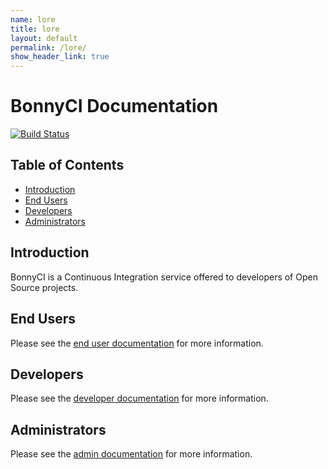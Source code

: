 ```yaml
---
name: lore
title: lore
layout: default
permalink: /lore/
show_header_link: true
---
```


# BonnyCI Documentation

[![Build Status](https://travis-ci.org/BonnyCI/lore.svg?branch=master)](https://travis-ci.org/BonnyCI/lore)

## Table of Contents

* [Introduction](#introduction)
* [End Users](#end-users)
* [Developers](#developers)
* [Administrators](#administrators)

## Introduction

BonnyCI is a Continuous Integration service offered to developers of Open Source projects.

## End Users

Please see the [end user documentation](end_users) for more information.

## Developers

Please see the [developer documentation](developers) for more information.

## Administrators

Please see the [admin documentation](admins) for more information.
